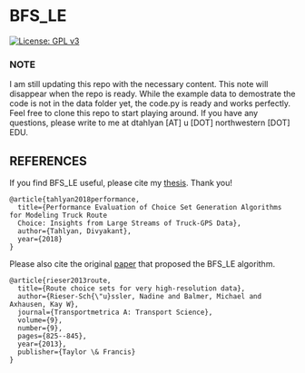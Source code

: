 # BFS_LE
[![License: GPL v3](https://img.shields.io/badge/License-GPLv3-blue.svg)](https://www.gnu.org/licenses/gpl-3.0)

### NOTE
I am still updating this repo with the necessary content. This note will disappear when the repo is ready. While the example data to demostrate the code is not in the data folder yet, the code.py is ready and works perfectly. Feel free to clone this repo to start playing around. If you have any questions, please write to me at dtahlyan [AT] u [DOT] northwestern [DOT] EDU. 

## REFERENCES 

If you find BFS_LE useful, please cite my [thesis](https://scholarcommons.usf.edu/etd/7649/). Thank you!
```
@article{tahlyan2018performance,
  title={Performance Evaluation of Choice Set Generation Algorithms for Modeling Truck Route 
  Choice: Insights from Large Streams of Truck-GPS Data},
  author={Tahlyan, Divyakant},
  year={2018}
}
```

Please also cite the original [paper](https://www.tandfonline.com/doi/full/10.1080/18128602.2012.671383) that proposed the BFS_LE algorithm. 
```
@article{rieser2013route,
  title={Route choice sets for very high-resolution data},
  author={Rieser-Sch{\"u}ssler, Nadine and Balmer, Michael and Axhausen, Kay W},
  journal={Transportmetrica A: Transport Science},
  volume={9},
  number={9},
  pages={825--845},
  year={2013},
  publisher={Taylor \& Francis}
}
```
